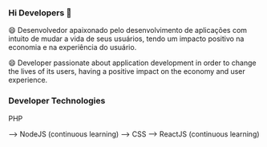 ### Hi Developers 👋

<!--
**jairodias/jairodias** is a ✨ _special_ ✨ repository because its `README.md` (this file) appears on your GitHub profile.

Here are some ideas to get you started:

- 🔭 I’m currently working on ...
- 🌱 I’m currently learning ...
- 👯 I’m looking to collaborate on ...
- 🤔 I’m looking for help with ...
- 💬 Ask me about ...
- 📫 How to reach me: ...
- 😄 Pronouns: ...
- ⚡ Fun fact: ...
-->

😄 Desenvolvedor apaixonado pelo desenvolvimento de aplicações com intuito de mudar a vida de seus usuários, tendo um impacto positivo na economia e na experiência do usuário.

😄 Developer passionate about application development in order to change the lives of its users, having a positive impact on the economy and user experience.

### Developer Technologies 
 <p> PHP </p>
 --> NodeJS (continuous learning)
 --> CSS
 --> ReactJS (continuous learning) 
